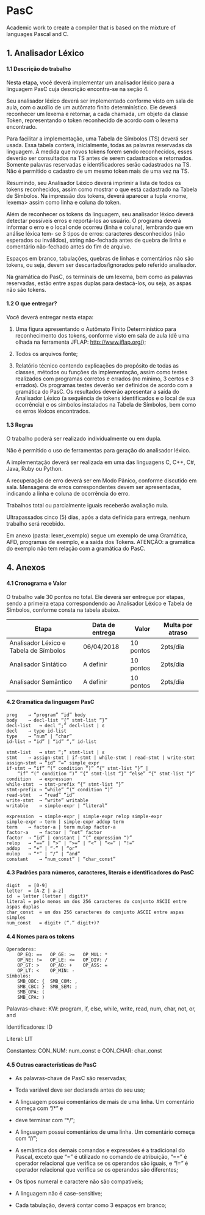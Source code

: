 # PasC
Academic work to create a compiler that is based on the mixture of languages Pascal and C.

## 1. Analisador Léxico

#### 1.1 Descrição do trabalho

Nesta etapa, você deverá implementar um analisador léxico para a linguagem PasC cuja descrição encontra-se na seção 4.

Seu analisador léxico deverá ser implementado conforme visto em sala de aula, com o auxílio de um autômato finito determinístico. Ele deverá reconhecer um lexema e retornar, a cada chamada, um objeto da classe Token, representando o token reconhecido de acordo com o lexema encontrado.

Para facilitar a implementação, uma Tabela de Símbolos (TS) deverá ser usada. Essa tabela conterá, inicialmente, todas as palavras reservadas da linguagem. À medida que novos tokens forem sendo reconhecidos, esses deverão ser consultados na TS antes de serem cadastrados e retornados. Somente palavras reservadas e identificadores serão cadastrados na TS. Não é permitido o cadastro de um mesmo token mais de uma vez na TS.

Resumindo, seu Analisador Léxico deverá imprimir a lista de todos os tokens reconhecidos, assim como mostrar o que está cadastrado na Tabela de Símbolos. Na impressão dos tokens, deverá aparecer a tupla <nome, lexema> assim como linha e coluna do token.

Além de reconhecer os tokens da linguagem, seu analisador léxico deverá detectar possíveis erros e reportá-los ao usuário. O programa deverá informar o erro e o local onde ocorreu (linha e coluna), lembrando que em análise léxica tem- se 3 tipos de erros: caracteres desconhecidos (não esperados ou inválidos), string não-fechada antes de quebra de linha e comentário não-fechado antes do fim de arquivo.

Espaços em branco, tabulações, quebras de linhas e comentários não são tokens, ou seja, devem ser descartados/ignorados pelo referido analisador.

Na gramática do PasC, os terminais de um lexema, bem como as palavras reservadas, estão entre aspas duplas para destacá-los, ou seja, as aspas não são tokens.

#### 1.2 O que entregar?

Você deverá entregar nesta etapa:

1.	Uma figura apresentando o Autômato Finito Determinístico para reconhecimento dos tokens, conforme visto em sala de aula (dê uma olhada na ferramenta JFLAP: http://www.jflap.org/);

2.	Todos os arquivos fonte;

3.	Relatório técnico contendo explicações do propósito de todas as classes, métodos ou funções da implementação, assim como testes realizados com programas corretos e errados (no mínimo, 3 certos e 3 errados). Os programas testes deverão ser definidos de acordo com a gramática do PasC. Os resultados deverão apresentar a saída do Analisador Léxico (a sequência de tokens identificados e o local de sua ocorrência) e os símbolos instalados na Tabela de Símbolos, bem como os erros léxicos encontrados.

#### 1.3 Regras

O trabalho poderá ser realizado individualmente ou em dupla.

Não é permitido o uso de ferramentas para geração do analisador léxico.

A implementação deverá ser realizada em uma das linguagens C, C++, C#, Java, Ruby ou Python.

A recuperação de erro deverá ser em Modo Pânico, conforme discutido em sala. Mensagens de erros correspondentes devem ser apresentadas, indicando a linha e coluna de ocorrência do erro.

Trabalhos total ou parcialmente iguais receberão avaliação nula.

Ultrapassados cinco (5) dias, após a data definida para entrega, nenhum trabalho será recebido.

Em anexo (pasta: lexer_exemplo) segue um exemplo de uma Gramática, AFD, programas de exemplo, e a saída dos Tokens. ATENÇÂO: a gramática do exemplo não tem relação com a gramática do PasC.

## 4. Anexos

#### 4.1 Cronograma e Valor
O trabalho vale 30 pontos no total. Ele deverá ser entregue por etapas, sendo a primeira etapa correspondendo ao Analisador Léxico e Tabela de Símbolos, conforme consta na tabela abaixo.

| Etapa                                  | Data de entrega | Valor     | Multa por atraso |
| -------------------------------------- | --------------- | --------- | ---------------- |
| Analisador Léxico e Tabela de Símbolos | 06/04/2018      | 10 pontos | 2pts/dia         |
| Analisador Sintático                   | A definir       | 10 pontos | 2pts/dia         |
| Analisador Semântico                   | A definir       | 10 pontos | 2pts/dia         |

#### 4.2 Gramática da linguagem PasC
```
prog	→ “program” “id” body
body	→ decl-list “{“ stmt-list “}”
decl-list	→ decl “;” decl-list | ε
decl	→ type id-list
type	→ “num” | “char”
id-list	→ “id” | “id” “,” id-list

stmt-list	→ stmt “;” stmt-list | ε
stmt	→ assign-stmt | if-stmt | while-stmt | read-stmt | write-stmt
assign-stmt	→ “id” “=” simple_expr
if-stmt	→ “if” “(“ condition “)” “{“ stmt-list “}” |
	“if” “(“ condition “)” “{“ stmt-list “}” “else” “{“ stmt-list “}”
condition	→ expression
while-stmt	→ stmt-prefix “{“ stmt-list “}”
stmt-prefix	→ “while” “(“ condition “)”
read-stmt	→ “read” “id”
write-stmt	→ “write” writable
writable	→ simple-expr | “literal”

expression	→ simple-expr | simple-expr relop simple-expr
simple-expr	→ term | simple-expr addop term
term	→ factor-a | term mulop factor-a
factor-a	→ factor | “not” factor
factor	→ “id” | constant | “(“ expression “)”
relop	→ “==” | “>” | “>=” | “<” | “<=” | “!=”
addop	→ “+” | “-” | “or”
mulop	→ “*” | “/” | “and”
constant	→ “num_const” | “char_const”
```

#### 4.3 Padrões para números, caracteres, literais e identificadores do PasC
```
digit	= [0-9]
letter	= [A-Z | a-z]
id	= letter (letter | digit)*
literal	= pelo menos um dos 256 caracteres do conjunto ASCII entre aspas duplas
char_const	= um dos 256 caracteres do conjunto ASCII entre aspas simples
num_const	= digit+ (“.” digit+)?
 ```

#### 4.4 Nomes para os tokens
```
Operadores:
    OP_EQ: ==	OP_GE: >=	OP_MUL: *
    OP_NE: !=	OP_LE: <=	OP_DIV: /
    OP_GT: >	OP_AD: +	OP_ASS: =
    OP_LT: <	OP_MIN: -	
Símbolos:		
    SMB_OBC: {	SMB_COM: ,	
    SMB_CBC: }	SMB_SEM: ;	
    SMB_OPA: (		
    SMB_CPA: )		
```
Palavras-chave: KW: program, if, else, while, write, read, num, char, not, or, and

Identificadores: ID

Literal: LIT

Constantes: CON_NUM: num_const e CON_CHAR: char_const


#### 4.5 Outras características de PasC
- As palavras-chave de PasC são reservadas;

- Toda variável deve ser declarada antes do seu uso;

- A linguagem possui comentários de mais de uma linha. Um comentário começa com “/*” e

- deve terminar com “*/”;

- A linguagem possui comentários de uma linha. Um comentário começa com “//”;

- A semântica dos demais comandos e expressões é a tradicional do Pascal, exceto que “=” é utilizado no comando de atribuição, “==” é operador relacional que verifica se os operandos são iguais, e “!=” é operador relacional que verifica se os operandos são diferentes;

- Os tipos numeral e caractere não são compatíveis;

- A linguagem não é case-sensitive;

- Cada tabulação, deverá contar como 3 espaços em branco;
